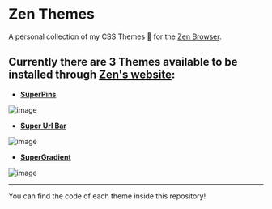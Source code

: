 # Zen Themes

A personal collection of my CSS Themes 🎨 for the [Zen Browser](https://zen-browser.app/).

## Currently there are 3 Themes available to be installed through [Zen's website](https://zen-browser.app/themes):
  - [**SuperPins**](https://zen-browser.app/themes/ad97bb70-0066-4e42-9b5f-173a5e42c6fc)

![image](https://github.com/user-attachments/assets/ca671bae-590a-4ab8-9da5-13dab1369da7)

  - [**Super Url Bar**](https://zen-browser.app/themes/d93e67f8-e5e1-401e-9b82-f9d5bab231e6)

![image](https://github.com/user-attachments/assets/f6a88964-98b3-460b-8fe9-bee5775b73ec)

  - [**SuperGradient**](https://github.com/JLBlk/Zen-Themes/tree/main/SuperGradient)

![image](https://github.com/user-attachments/assets/bd3053dd-c95c-4401-9f24-5f7bd9100223)

---

You can find the code of each theme inside this repository!
